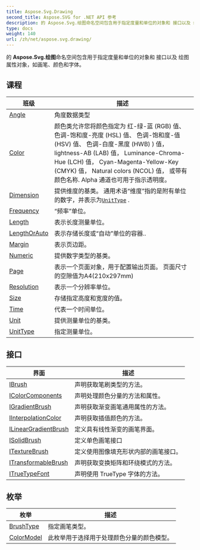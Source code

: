 ```yaml
---
title: Aspose.Svg.Drawing
second_title: Aspose.SVG for .NET API 参考
description: 的 Aspose.Svg.绘图命名空间包含用于指定度量和单位的对象和 接口以及 绘图属性对象如画笔颜色和字体
type: docs
weight: 140
url: /zh/net/aspose.svg.drawing/
---
```

的 **Aspose.Svg.绘图**命名空间包含用于指定度量和单位的对象和 接口以及 绘图属性对象，如画笔、颜色和字体。

## 课程

| 班级 | 描述 |
| --- | --- |
| [Angle](./angle/) | 角度数据类型 |
| [Color](./color/) | 颜色类允许您将颜色指定为 红-绿-蓝 (RGB) 值、 色调-饱和度-亮度 (HSL) 值、 色调-饱和度-值 (HSV) 值、 色调-白度-黑度 (HWB) ) 值， lightness-AB (LAB) 值， Luminance-Chroma-Hue (LCH) 值， Cyan-Magenta-Yellow-Key (CMYK) 值， Natural colors (NCOL) 值， 或带有颜色名称. Alpha 通道也可用于指示透明度。 |
| [Dimension](./dimension/) | 提供维度的基类。 通用术语“维度”指的是附有单位的数字，并表示为[`UnitType`](../aspose.svg.drawing/unittype/) . |
| [Frequency](./frequency/) | “频率”单位。 |
| [Length](./length/) | 表示长度测量单位。 |
| [LengthOrAuto](./lengthorauto/) | 表示存储长度或“自动”单位的容器.. |
| [Margin](./margin/) | 表示页边距。 |
| [Numeric](./numeric/) | 提供数字类型的基类。 |
| [Page](./page/) | 表示一个页面对象，用于配置输出页面。 页面尺寸的空隙值为A4(210x297mm) |
| [Resolution](./resolution/) | 表示一个分辨率单位。 |
| [Size](./size/) | 存储指定高度和宽度的值。 |
| [Time](./time/) | 代表一个时间单位。 |
| [Unit](./unit/) | 提供测量单位的基类。 |
| [UnitType](./unittype/) | 指定测量单位。 |
## 接口

| 界面 | 描述 |
| --- | --- |
| [IBrush](./ibrush/) | 声明获取笔刷类型的方法。 |
| [IColorComponents](./icolorcomponents/) | 声明处理颜色分量的方法和属性。 |
| [IGradientBrush](./igradientbrush/) | 声明获取渐变画笔通用属性的方法。 |
| [IInterpolationColor](./iinterpolationcolor/) | 声明获取插值颜色的方法。 |
| [ILinearGradientBrush](./ilineargradientbrush/) | 定义具有线性渐变的画笔界面。 |
| [ISolidBrush](./isolidbrush/) | 定义单色画笔接口 |
| [ITextureBrush](./itexturebrush/) | 定义使用图像填充形状内部的画笔接口。 |
| [ITransformableBrush](./itransformablebrush/) | 声明获取变换矩阵和环绕模式的方法。 |
| [ITrueTypeFont](./itruetypefont/) | 声明使用 TrueType 字体的方法。 |
## 枚举

| 枚举 | 描述 |
| --- | --- |
| [BrushType](./brushtype/) | 指定画笔类型。 |
| [ColorModel](./colormodel/) | 此枚举用于选择用于处理颜色分量的颜色模型。 |



